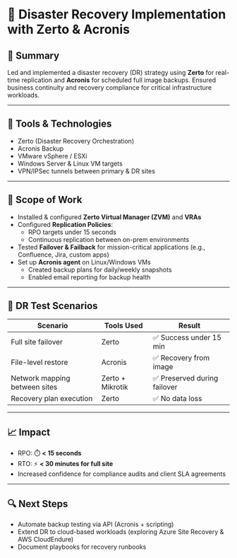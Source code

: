 # 💾 Disaster Recovery Implementation with Zerto & Acronis

## 📌 Summary

Led and implemented a disaster recovery (DR) strategy using **Zerto** for real-time replication and **Acronis** for scheduled full image backups. Ensured business continuity and recovery compliance for critical infrastructure workloads.

---

## 🔧 Tools & Technologies

- Zerto (Disaster Recovery Orchestration)
- Acronis Backup
- VMware vSphere / ESXi
- Windows Server & Linux VM targets
- VPN/IPSec tunnels between primary & DR sites

---

## 🧩 Scope of Work

- Installed & configured **Zerto Virtual Manager (ZVM)** and **VRAs**
- Configured **Replication Policies**:
  - RPO targets under 15 seconds
  - Continuous replication between on-prem environments
- Tested **Failover & Failback** for mission-critical applications (e.g., Confluence, Jira, custom apps)
- Set up **Acronis agent** on Linux/Windows VMs
  - Created backup plans for daily/weekly snapshots
  - Enabled email reporting for backup health

---

## 🧪 DR Test Scenarios

| Scenario | Tools Used | Result |
|---------|------------|--------|
| Full site failover | Zerto | ✅ Success under 15 min |
| File-level restore | Acronis | ✅ Recovery from image |
| Network mapping between sites | Zerto + Mikrotik | ✅ Preserved during failover |
| Recovery plan execution | Zerto | ✅ No data loss |

---

## 📈 Impact

- RPO: ⏱️ **< 15 seconds**
- RTO: ⚡ **< 30 minutes for full site**
- Increased confidence for compliance audits and client SLA agreements

---

## 🔍 Next Steps

- Automate backup testing via API (Acronis + scripting)
- Extend DR to cloud-based workloads (exploring Azure Site Recovery & AWS CloudEndure)
- Document playbooks for recovery runbooks
